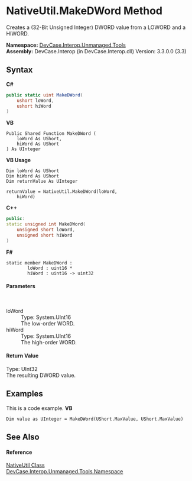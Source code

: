 # NativeUtil.MakeDWord Method 
 

Creates a (32-Bit Unsigned Integer) DWORD value from a LOWORD and a HIWORD.

**Namespace:**&nbsp;<a href="N_DevCase_Interop_Unmanaged_Tools">DevCase.Interop.Unmanaged.Tools</a><br />**Assembly:**&nbsp;DevCase.Interop (in DevCase.Interop.dll) Version: 3.3.0.0 (3.3)

## Syntax

**C#**<br />
``` C#
public static uint MakeDWord(
	ushort loWord,
	ushort hiWord
)
```

**VB**<br />
``` VB
Public Shared Function MakeDWord ( 
	loWord As UShort,
	hiWord As UShort
) As UInteger
```

**VB Usage**<br />
``` VB Usage
Dim loWord As UShort
Dim hiWord As UShort
Dim returnValue As UInteger

returnValue = NativeUtil.MakeDWord(loWord, 
	hiWord)
```

**C++**<br />
``` C++
public:
static unsigned int MakeDWord(
	unsigned short loWord, 
	unsigned short hiWord
)
```

**F#**<br />
``` F#
static member MakeDWord : 
        loWord : uint16 * 
        hiWord : uint16 -> uint32 

```


#### Parameters
&nbsp;<dl><dt>loWord</dt><dd>Type: System.UInt16<br />The low-order WORD.</dd><dt>hiWord</dt><dd>Type: System.UInt16<br />The high-order WORD.</dd></dl>

#### Return Value
Type: UInt32<br />The resulting DWORD value.

## Examples
This is a code example. 
**VB**<br />
``` VB
Dim value as UInteger = MakeDWord(UShort.MaxValue, UShort.MaxValue)
```


## See Also


#### Reference
<a href="T_DevCase_Interop_Unmanaged_Tools_NativeUtil">NativeUtil Class</a><br /><a href="N_DevCase_Interop_Unmanaged_Tools">DevCase.Interop.Unmanaged.Tools Namespace</a><br />